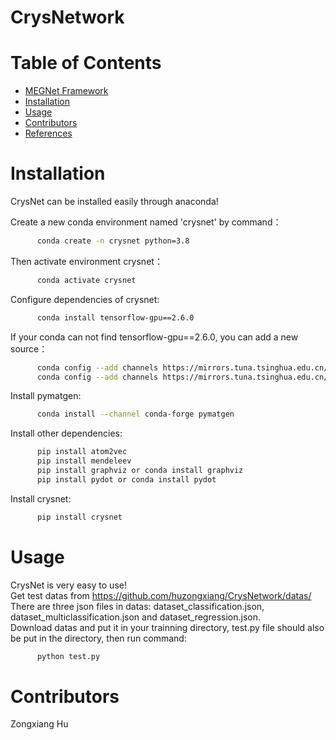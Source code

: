 # CrysNetwork

# Table of Contents
* [MEGNet Framework](#megnet-framework)
* [Installation](#installation)
* [Usage](#usage)
* [Contributors](#contributors)
* [References](#references)

<a name="Installation"></a>
# Installation

CrysNet can be installed easily through anaconda!

Create a new conda environment named 'crysnet' by command：  
```bash
      conda create -n crysnet python=3.8  
```
Then activate environment crysnet：  
```bash
      conda activate crysnet  
```    
Configure dependencies of crysnet:  
```bash
      conda install tensorflow-gpu==2.6.0  
```
If your conda can not find tensorflow-gpu==2.6.0, you can add a new source：  
```bash
      conda config --add channels https://mirrors.tuna.tsinghua.edu.cn/anaconda/pkgs/free/  
      conda config --add channels https://mirrors.tuna.tsinghua.edu.cn/anaconda/pkgs/main/  
```
Install pymatgen:  
```bash
      conda install --channel conda-forge pymatgen  
```      
Install other dependencies:  
```bash
      pip install atom2vec  
      pip install mendeleev  
      pip install graphviz or conda install graphviz  
      pip install pydot or conda install pydot  
```
Install crysnet:  
```bash
      pip install crysnet  
```
      

<a name="Usage"></a>
# Usage

CrysNet is very easy to use!  
Get test datas from https://github.com/huzongxiang/CrysNetwork/datas/  
There are three json files in datas: dataset_classification.json, dataset_multiclassification.json and dataset_regression.json.  
Download datas and put it in your trainning directory, test.py file should also be put in the directory, then run command:  
```bash
      python test.py  
```

<a name="Contributors"></a>
# Contributors
Zongxiang Hu
